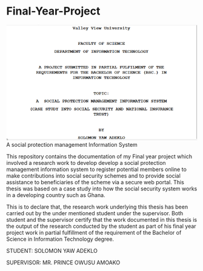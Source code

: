 # Final-Year-Project

![alt text](frontpage.PNG  "Description goes here")
A social protection management Information System


This repository contains the documentation of my Final year project which involved a research work to develop develop a social protection management information
system to register potential members online to make contributions into social security schemes and to provide social assistance to beneficiaries of the scheme via a
secure web portal. This thesis was based on a case study into how the social security system works in a developing country such as Ghana.

This is to declare that, the research work underlying this
thesis has been carried out by the under mentioned student under
the supervisor. Both student and the supervisor certify that
the work documented in this thesis is the output of the research
conducted by the student as part of his final year project
work in partial fulfillment of the requirement of the
Bachelor of Science in Information Technology degree.

STUDENT: SOLOMON YAW ADEKLO                                      

SUPERVISOR: MR. PRINCE OWUSU AMOAKO
                           
